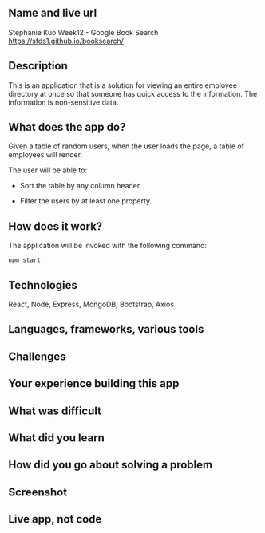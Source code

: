 ## Name and live url
Stephanie Kuo Week12 - Google Book Search
https://sfds1.github.io/booksearch/


## Description
This is an application that is a solution for viewing an entire employee directory at once so that someone has quick access to the information.  The information is non-sensitive data.

## What does the app do?
Given a table of random users, when the user loads the page, a table of employees will render. 

The user will be able to:

  * Sort the table by any column header

  * Filter the users by at least one property.

## How does it work?
The application  will be invoked with the following command:

```sh
npm start
```

## Technologies
React, Node, Express, MongoDB, Bootstrap, Axios

## Languages, frameworks, various tools


## Challenges


## Your experience building this app


## What was difficult


## What did you learn



## How did you go about solving a problem


## Screenshot






## Live app, not code
